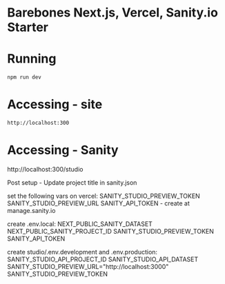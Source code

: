 # Barebones Next.js, Vercel, Sanity.io Starter

# Running
`npm run dev`

# Accessing - site
`http://localhost:300`

# Accessing - Sanity
http://localhost:300/studio

Post setup - 
Update project title in sanity.json

set the following vars on vercel:
SANITY_STUDIO_PREVIEW_TOKEN
SANITY_STUDIO_PREVIEW_URL
SANITY_API_TOKEN - create at manage.sanity.io

create .env.local:
NEXT_PUBLIC_SANITY_DATASET
NEXT_PUBLIC_SANITY_PROJECT_ID
SANITY_STUDIO_PREVIEW_TOKEN
SANITY_API_TOKEN

create studio/.env.development and .env.production:
SANITY_STUDIO_API_PROJECT_ID
SANITY_STUDIO_API_DATASET
SANITY_STUDIO_PREVIEW_URL="http://localhost:3000"
SANITY_STUDIO_PREVIEW_TOKEN